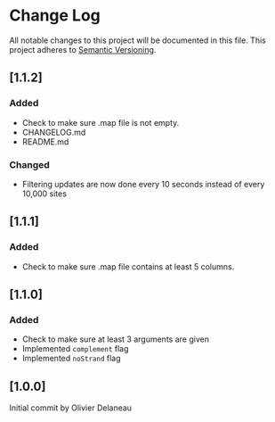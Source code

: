 # Change Log

All notable changes to this project will be documented in this
file. This project adheres to
[Semantic Versioning](http://semver.org/).

## [1.1.2]
### Added
- Check to make sure .map file is not empty.
- CHANGELOG.md
- README.md

### Changed
- Filtering updates are now done every 10 seconds instead of every
  10,000 sites

## [1.1.1]
### Added
- Check to make sure .map file contains at least 5 columns.

## [1.1.0]
### Added
- Check to make sure at least 3 arguments are given
- Implemented `complement` flag
- Implemented `noStrand` flag

## [1.0.0]
Initial commit by Olivier Delaneau
